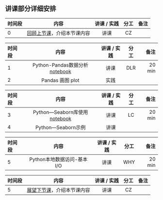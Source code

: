 ## 讲课部分详细安排

|  时间段   |  内容    |   讲课 / 实践   |  分工  |    备注   |
| :---     |   :----:    |   :----:    |    :----:    |       ---: |
|    0     | [回顾上节课](3-FBD.md)，介绍本节课内容     |  讲课    |     CZ     |         |

| 时间段 |          内容      | 讲课 / 实践 | 分工       |        备注        |
| :---   |   :----:    |   :----:    |    :----:    |       ---: |
|   1   |   Python-Pandas数据分析[notebook](python/plot.ipynb)    |    讲课     |   DLR   |    20 min     |
|   2    |   Pandas 画图 plot   |    实践     |      |         |


| 时间段 |          内容      | 讲课 / 实践 | 分工       |        备注        |
| :---   |   :----:    |   :----:    |    :----:    |       ---: |
|   3    |   Python—Seaborn库使用[notebook](python/plot.ipynb)   |    讲课     |   LC   |    20 min     |
|   4    |   Python—Seaborn示例  |    讲课     |      |         |


|时间段   |  内容    | 讲课 / 实践     |  分工  |  备注       |
| :---    |   :----:    |   :----:    |    :----:    | ---: |
|    5    |   Python本地数据访问-基本I/O     |    讲课  |      WHY     |     20 min    |

| 时间段 |                  内容                  | 讲课 / 实践 | 分工 | 备注 |
| :----- | :------------------------------------: | :---------: | :--: | ---: |
|    5   | [展望下节课](5-FBD.md)，介绍本节课内容 |    讲课     |  CZ  |      |

